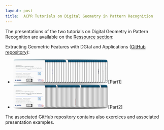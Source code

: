 ```yaml
---
layout: post
title:  ACPR Tutorials on Digital Geometry in Pattern Recognition
---
```


The presentations of the two tutorials on Digital Geometry in Pattern Recognition are available on the [Ressource section](https://dgtal.org/documentation/):


Extracting Geometric Features with DGtal and Applications  ([GitHub repository](https://kerautret.github.io/ACPR19-DGPRTutorial/)):

* [<img class="alignnone wp-image-413 size-medium" title="partie1TutoDG_ACPR19_teaser" src="https://raw.githubusercontent.com/DGtal-team/dgtal.github.io/master/img/partie1TutoDG_ACPR19_teaser.png" alt="" width="300" height="76" />](https://raw.githubusercontent.com/DGtal-team/dgtal.github.io/master/img/partie1TutoDG_ACPR19_teaser.png)[Part1]
* [<img class="alignnone wp-image-413 size-medium" title="partie2TutoDG_ACPR19_teaser" src="https://raw.githubusercontent.com/DGtal-team/dgtal.github.io/master/img/partie2TutoDG_ACPR19_teaser.png" alt="" width="300" height="76" />](https://raw.githubusercontent.com/DGtal-team/dgtal.github.io/master/img/partie2TutoDG_ACPR19_teaser.png)[Part2]



The associated GitHub repository contains also exercices and associated presentation examples.
